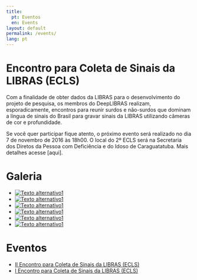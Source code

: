 ```yaml
---
title:
  pt: Eventos
  en: Events
layout: default
permalink: /events/
lang: pt
---
```

# Encontro para Coleta de Sinais da LIBRAS (ECLS)
Com a finalidade de obter dados da LIBRAS para o desenvolvimento do projeto de pesquisa, os membros do DeepLIBRAS realizam, esporadicamente, encontros para reunir surdos e não-surdos que dominam a língua de sinais do Brasil para gravar sinais da LIBRAS utilizando câmeras de cor e profundidade.

Se você quer participar fique atento, o próximo evento será realizado no dia 7 de novembro de 2016 às 18h00. O local do 2º ECLS será na Secretaria dos Diretos da Pessoa com Deficiência e do Idoso de Caraguatatuba. Mais detalhes acesse [aqui].

<div class="session gallery">
    <h1>Galeria</h1>
    <ul>
        <li><a href="../../images/gallery/1_ECSL_01.jpg" data-lightbox="ECSL-1" data-lightbox="gallery1"><img src="../../images/gallery/1_ECSL_01_thumb.png" alt="Texto alternativo1"></a></li>
        <li><a href="../../images/gallery/1_ECSL_02.jpg" data-lightbox="ECSL-1" data-lightbox="gallery1"><img src="../../images/gallery/1_ECSL_02_thumb.png" alt="Texto alternativo1"></a></li>
        <li><a href="../../images/gallery/1_ECSL_03.jpg" data-lightbox="ECSL-1" data-lightbox="gallery1"><img src="../../images/gallery/1_ECSL_03_thumb.png" alt="Texto alternativo1"></a></li>
        <li><a href="../../images/gallery/1_ECSL_04.jpg" data-lightbox="ECSL-1" data-lightbox="gallery1"><img src="../../images/gallery/1_ECSL_04_thumb.png" alt="Texto alternativo1"></a></li>
        <li><a href="../../images/gallery/1_ECSL_05.jpg" data-lightbox="ECSL-1" data-lightbox="gallery1"><img src="../../images/gallery/1_ECSL_05_thumb.png" alt="Texto alternativo1"></a></li>
        <li><a href="../../images/gallery/1_ECSL_06.jpg" data-lightbox="ECSL-1" data-lightbox="gallery1"><img src="../../images/gallery/1_ECSL_06_thumb.png" alt="Texto alternativo1"></a></li>
    </ul>
</div>

<div class="session list events">
    <h1>Eventos</h1>
    <ul>
    	<li><a href="/events/ecsl2">II Encontro para Coleta de Sinais da LIBRAS (ECLS)</a></li>
        <li><a href="/events/ecsl1">I Encontro para Coleta de Sinais da LIBRAS (ECLS)</a></li>
    </ul>
    <!-- <button class="eventsPrevious" onclick="eventsPreviousPage()">Anterior</button><button class="eventsNext next" onclick="eventsNextPage()">Próximo</button> -->
</div>
